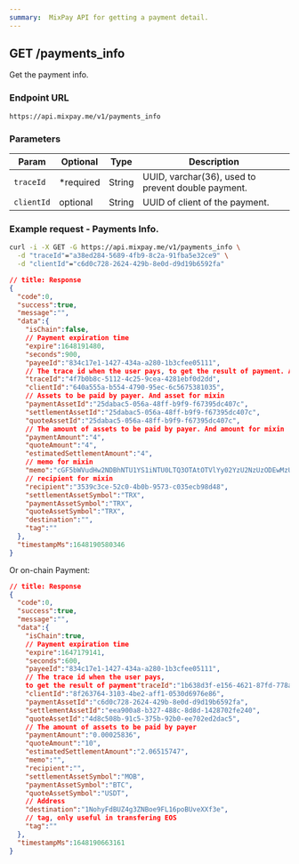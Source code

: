```yaml
---
summary:  MixPay API for getting a payment detail.
---
```


## GET /payments_info

Get the payment info.

### Endpoint URL

```
https://api.mixpay.me/v1/payments_info
```

### Parameters

|  Param | Optional | Type | Description |
| --- | --- | --- | --- |
| `traceId` | <span class="required">*required</span> | String | UUID, varchar(36), used to prevent double payment. |
| `clientId` | optional  | String | UUID of client of the payment. |

### Example request - Payments Info.

```bash
curl -i -X GET -G https://api.mixpay.me/v1/payments_info \
  -d "traceId"="a38ed284-5689-4fb9-8c2a-91fba5e32ce9" \
  -d "clientId"="c6d0c728-2624-429b-8e0d-d9d19b6592fa" 
```


```json
// title: Response
{
  "code":0,
  "success":true,
  "message":"",
  "data":{
    "isChain":false,
    // Payment expiration time
    "expire":1648191480,
    "seconds":900,
    "payeeId":"834c17e1-1427-434a-a280-1b3cfee05111",
    // The trace id when the user pays, to get the result of payment. And trace for mixin.
    "traceId":"4f7b0b8c-5112-4c25-9cea-4281ebf0d2dd",
    "clientId":"640a555a-b554-4790-95ec-6c5675381035",
    // Assets to be paid by payer. And asset for mixin
    "paymentAssetId":"25dabac5-056a-48ff-b9f9-f67395dc407c",
    "settlementAssetId":"25dabac5-056a-48ff-b9f9-f67395dc407c",
    "quoteAssetId":"25dabac5-056a-48ff-b9f9-f67395dc407c",
    // The amount of assets to be paid by payer. And amount for mixin
    "paymentAmount":"4",
    "quoteAmount":"4",
    "estimatedSettlementAmount":"4",
    // memo for mixin
    "memo":"cGF5bWVudHw2NDBhNTU1YS1iNTU0LTQ3OTAtOTVlYy02YzU2NzUzODEwMzU=",
    // recipient for mixin
    "recipient":"3539c3ce-52c0-4b0b-9573-c035ecb98d48",
    "settlementAssetSymbol":"TRX",
    "paymentAssetSymbol":"TRX",
    "quoteAssetSymbol":"TRX",
    "destination":"",
    "tag":""
  },
  "timestampMs":1648190580346
}
```

Or on-chain Payment:

```json
// title: Response
{
  "code":0,
  "success":true,
  "message":"",
  "data":{
    "isChain":true,
    // Payment expiration time
    "expire":1647179141,
    "seconds":600,
    "payeeId":"834c17e1-1427-434a-a280-1b3cfee05111",
    // The trace id when the user pays,
    to get the result of payment"traceId":"1b638d3f-e156-4621-87fd-778a410f4884",
    "clientId":"8f263764-3103-4be2-aff1-0530d6976e86",
    "paymentAssetId":"c6d0c728-2624-429b-8e0d-d9d19b6592fa",
    "settlementAssetId":"eea900a8-b327-488c-8d8d-1428702fe240",
    "quoteAssetId":"4d8c508b-91c5-375b-92b0-ee702ed2dac5",
    // The amount of assets to be paid by payer
    "paymentAmount":"0.00025836",
    "quoteAmount":"10",
    "estimatedSettlementAmount":"2.06515747",
    "memo":"",
    "recipient":"",
    "settlementAssetSymbol":"MOB",
    "paymentAssetSymbol":"BTC",
    "quoteAssetSymbol":"USDT",
    // Address
    "destination":"1NohyFdBUZ4g3ZNBoe9FL16poBUveXXf3e",
    // tag, only useful in transfering EOS
    "tag":""
  },
  "timestampMs":1648190663161
}
```
